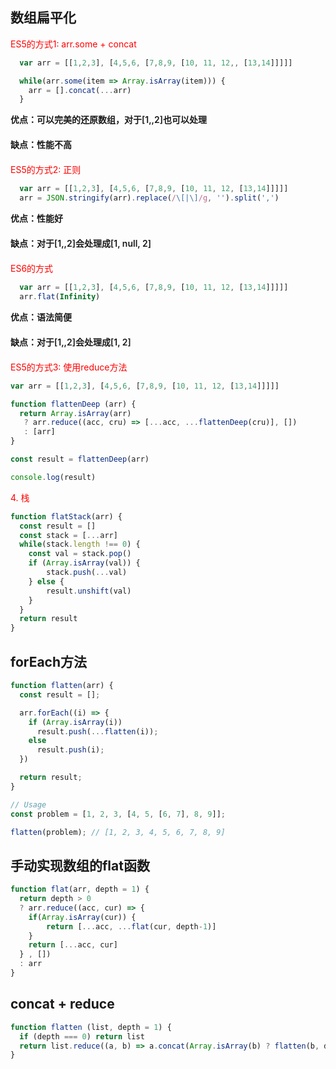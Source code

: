 ## 数组扁平化

<div style="color: red;">ES5的方式1: arr.some + concat</div>

```js
  var arr = [[1,2,3], [4,5,6, [7,8,9, [10, 11, 12,, [13,14]]]]]

  while(arr.some(item => Array.isArray(item))) {
    arr = [].concat(...arr)
  }
```
<div style="font-weight: 600;margin-bottom:20px;">优点：可以完美的还原数组，对于[1,,2]也可以处理</div>
<div style="font-weight: 600;margin-bottom:20px;">缺点：性能不高</div>

<div style="color: red;">ES5的方式2: 正则</div>

```js
  var arr = [[1,2,3], [4,5,6, [7,8,9, [10, 11, 12, [13,14]]]]]
  arr = JSON.stringify(arr).replace(/\[|\]/g, '').split(',')
```
<div style="font-weight: 600;margin-bottom:20px;">优点：性能好</div>
<div style="font-weight: 600;margin-bottom:20px;">缺点：对于[1,,2]会处理成[1, null, 2]</div>

<div style="color: red;">ES6的方式</div>

```js
  var arr = [[1,2,3], [4,5,6, [7,8,9, [10, 11, 12, [13,14]]]]]
  arr.flat(Infinity)
```

<div style="font-weight: 600;margin-bottom:20px;">优点：语法简便</div>
<div style="font-weight: 600;margin-bottom:20px;">缺点：对于[1,,2]会处理成[1, 2]</div>

<div style="color: red;">ES5的方式3: 使用reduce方法</div>

```js
var arr = [[1,2,3], [4,5,6, [7,8,9, [10, 11, 12, [13,14]]]]]

function flattenDeep (arr) {
  return Array.isArray(arr)
   ? arr.reduce((acc, cru) => [...acc, ...flattenDeep(cru)], [])
   : [arr]
}

const result = flattenDeep(arr)

console.log(result)
```

<div style="color: red;">4. 栈</div>

```js
function flatStack(arr) {
  const result = []
  const stack = [...arr]
  while(stack.length !== 0) {
    const val = stack.pop()
    if (Array.isArray(val)) {
        stack.push(...val)
    } else {
        result.unshift(val)
    }
  }
  return result
}
```

## forEach方法

```js
function flatten(arr) {
  const result = [];

  arr.forEach((i) => {
    if (Array.isArray(i))
      result.push(...flatten(i));
    else
      result.push(i);
  })

  return result;
}

// Usage
const problem = [1, 2, 3, [4, 5, [6, 7], 8, 9]];

flatten(problem); // [1, 2, 3, 4, 5, 6, 7, 8, 9]

```

## 手动实现数组的flat函数

```js
function flat(arr, depth = 1) {
  return depth > 0
  ? arr.reduce((acc, cur) => {
    if(Array.isArray(cur)) {
        return [...acc, ...flat(cur, depth-1)]
    }
    return [...acc, cur]
  } , [])
  : arr
}
```

## concat + reduce

```js
function flatten (list, depth = 1) {
  if (depth === 0) return list
  return list.reduce((a, b) => a.concat(Array.isArray(b) ? flatten(b, depth - 1) : b), [])
}
```